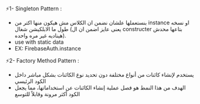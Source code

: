 ⚡1- Singleton Pattern :
- بنستعملها علشان نضمن ان الكلاس مش هيكون منها اكتر من instance او نسخه طول ما الابلكيشن شغال (يعنى عايز اضمن ان ال constructer بتاعها محدش هيناديه غير مره واحده).
- use with static data
- EX: FirebaseAuth.instance


⚡2- Factory Method Pattern :
- يستخدم لإنشاء كائنات من أنواع مختلفة دون تحديد نوع الكائنات بشكل مباشر داخل الكود الرئيسي
- الهدف من هذا النمط هو فصل عملية إنشاء الكائنات عن استخداماتها، مما يجعل الكود أكثر مرونة وقابلاً للتوسع
